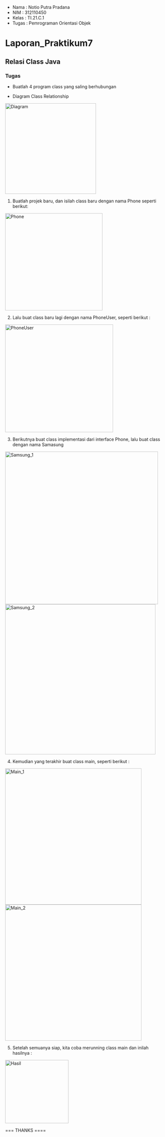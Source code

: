 - Nama  : Notio Putra Pradana
- NIM   : 312110450
- Kelas : TI.21.C.1
- Tugas : Pemrograman Orientasi Objek

# Laporan_Praktikum7
## Relasi Class Java 

### Tugas
- Buatlah 4 program class yang saling berhubungan

- Diagram Class Relationship

<img width="291" alt="Diagram" src="https://user-images.githubusercontent.com/95495311/206650615-1870ca3d-8a2b-48ad-af69-2cf99d266cb5.png">

1. Buatlah projek baru, dan isilah class baru dengan nama Phone seperti berikut:

<img width="312" alt="Phone" src="https://user-images.githubusercontent.com/95495311/206650799-2b2142bd-a7db-4d64-9d0d-23453a659fa8.png">

2. Lalu buat class baru lagi dengan nama PhoneUser, seperti berikut :

<img width="346" alt="PhoneUser" src="https://user-images.githubusercontent.com/95495311/206650901-b5e2ae21-33b6-4d17-9820-42cac65b2173.png">

3. Berikutnya buat class implementasi dari interface Phone, lalu buat class dengan nama Samasung

<img width="490" alt="Samsung_1" src="https://user-images.githubusercontent.com/95495311/206651087-b3947eee-bad8-46c2-8a3a-0dc28d3517e6.png">

<img width="482" alt="Samsung_2" src="https://user-images.githubusercontent.com/95495311/206651140-02770611-d776-41f7-b7a8-ab2f5994b948.png">

4. Kemudian yang terakhir buat class main, seperti berikut :

<img width="437" alt="Main_1" src="https://user-images.githubusercontent.com/95495311/206651257-9253f28d-5858-49ba-a6d3-00d2f8b67bbb.png">

<img width="437" alt="Main_2" src="https://user-images.githubusercontent.com/95495311/206651285-91b02e4b-e653-4112-8da3-e11474282c56.png">

5. Setelah semuanya siap, kita coba merunning class main dan inilah hasilnya :

<img width="203" alt="Hasil" src="https://user-images.githubusercontent.com/95495311/206651401-f9ad48e2-9c25-4ce0-8763-b3ae577d7365.png">

=== THANKS ====
